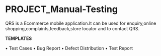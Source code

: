 # PROJECT_Manual-Testing
QRS is a Ecommerce mobile application.It can be used for enquiry,online shopping,complaints,feedback,store locator and to contact QRS.


**TEMPLATES**

•	Test Cases
•	Bug Report
•	Defect Distribution
•	Test Report

